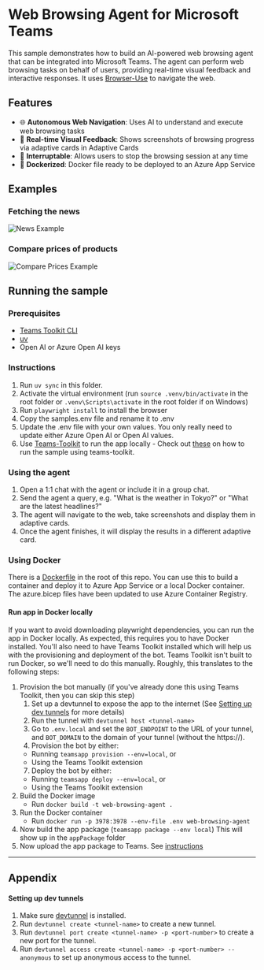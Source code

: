 # Web Browsing Agent for Microsoft Teams

This sample demonstrates how to build an AI-powered web browsing agent that can be integrated into Microsoft Teams. The agent can perform web browsing tasks on behalf of users, providing real-time visual feedback and interactive responses. It uses [Browser-Use](https://github.com/Browser-Use/Browser-Use) to navigate the web.

## Features

- 🌐 **Autonomous Web Navigation**: Uses AI to understand and execute web browsing tasks
- 📸 **Real-time Visual Feedback**: Shows screenshots of browsing progress via adaptive cards in Adaptive Cards
- 🔄 **Interruptable**: Allows users to stop the browsing session at any time
- 🚢 **Dockerized**: Docker file ready to be deployed to an Azure App Service

## Examples

### Fetching the news

![News Example](./docs/news-example.gif)

### Compare prices of products

![Compare Prices Example](./docs/compare-prices-example.gif)

## Running the sample

### Prerequisites

- [Teams Toolkit CLI](https://learn.microsoft.com/en-us/microsoftteams/platform/toolkit/teams-toolkit-cli?pivots=version-three#get-started)
- [uv](https://docs.astral.sh/uv/getting-started/installation/)
- Open AI or Azure Open AI keys

### Instructions

1. Run `uv sync` in this folder.
2. Activate the virtual environment (run `source .venv/bin/activate` in the root folder or `.venv\Scripts\activate` in the root folder if on Windows)
3. Run `playwright install` to install the browser
4. Copy the samples.env file and rename it to .env
5. Update the .env file with your own values. You only really need to update either Azure Open AI or Open AI values.
6. Use [Teams-Toolkit](https://github.com/Office-Dev/Teams-Toolkit) to run the app locally - Check out [these](https://github.com/microsoft/teams-ai/tree/main/python/samples#appendix) on how to run the sample using teams-toolkit.

### Using the agent

1. Open a 1:1 chat with the agent or include it in a group chat.
2. Send the agent a query, e.g. "What is the weather in Tokyo?" or "What are the latest headlines?"
3. The agent will navigate to the web, take screenshots and display them in adaptive cards.
4. Once the agent finishes, it will display the results in a different adaptive card.

### Using Docker

There is a [Dockerfile](Dockerfile) in the root of this repo. You can use this to build a container and deploy it to Azure App Service or a local Docker container. The azure.bicep files have been updated to use Azure Container Registry.

#### Run app in Docker locally

If you want to avoid downloading playwright dependencies, you can run the app in Docker locally. As expected, this requires you to have Docker installed. You'll also need to have Teams Toolkit installed which will help us with the provisioning and deployment of the bot.
Teams Toolkit isn't built to run Docker, so we'll need to do this manually. Roughly, this translates to the following steps:

1. Provision the bot manually (if you've already done this using Teams Toolkit, then you can skip this step)
   1. Set up a devtunnel to expose the app to the internet (See [Setting up dev tunnels](#setting-up-dev-tunnels) for more details)
   2. Run the tunnel with `devtunnel host <tunnel-name>`
   3. Go to `.env.local` and set the `BOT_ENDPOINT` to the URL of your tunnel, and `BOT_DOMAIN` to the domain of your tunnel (without the https://).
   4. Provision the bot by either:
   - Running `teamsapp provision --env=local`, or
   - Using the Teams Toolkit extension
   7. Deploy the bot by either:
   - Running `teamsapp deploy --env=local`, or
   - Using the Teams Toolkit extension
2. Build the Docker image
   - Run `docker build -t web-browsing-agent .`
3. Run the Docker container
   - Run `docker run -p 3978:3978 --env-file .env web-browsing-agent`
4. Now build the app package (`teamsapp package --env local`) This will show up in the `appPackage` folder
5. Now upload the app package to Teams. See [instructions](https://learn.microsoft.com/en-us/microsoftteams/platform/concepts/deploy-and-publish/apps-upload)

---

## Appendix

#### Setting up dev tunnels

1. Make sure [devtunnel](https://github.com/microsoft/devtunnel) is installed.
2. Run `devtunnel create <tunnel-name>` to create a new tunnel.
3. Run `devtunnel port create <tunnel-name> -p <port-number>` to create a new port for the tunnel.
4. Run `devtunnel access create <tunnel-name> -p <port-number> --anonymous` to set up anonymous access to the tunnel.
